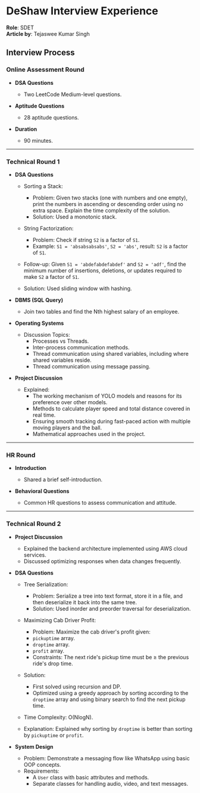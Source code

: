 # DeShaw Interview Experience

**Role**: SDET <br/>
**Article by**: Tejaswee Kumar Singh

## Interview Process



### Online Assessment Round

- **DSA Questions**
  - Two LeetCode Medium-level questions.

- **Aptitude Questions**
  - 28 aptitude questions.

- **Duration**
  - 90 minutes.

---

### Technical Round 1

- **DSA Questions**
    - Sorting a Stack:  
        - Problem: Given two stacks (one with numbers and one empty), print the numbers in ascending or descending order using no extra space. Explain the time complexity of the solution.  
        - Solution: Used a monotonic stack.
  
    - String Factorization:  
        - Problem: Check if string `S2` is a factor of `S1`.  
        - Example: `S1 = 'absabsabsabs'`, `S2 = 'abs'`, result: `S2` is a factor of `S1`.  
    - Follow-up: Given `S1 = 'abdefabdefabdef'` and `S2 = 'adf'`, find the minimum number of insertions, deletions, or updates required to make `S2` a factor of `S1`.  
    - Solution: Used sliding window with hashing.

- **DBMS (SQL Query)**
    - Join two tables and find the Nth highest salary of an employee.

- **Operating Systems**
    - Discussion Topics:
        - Processes vs Threads.
        - Inter-process communication methods.
        - Thread communication using shared variables, including where shared variables reside.
        - Thread communication using message passing.

- **Project Discussion**
    - Explained:
        - The working mechanism of YOLO models and reasons for its preference over other models.
        - Methods to calculate player speed and total distance covered in real time.
        - Ensuring smooth tracking during fast-paced action with multiple moving players and the ball.
        - Mathematical approaches used in the project.

---

### HR Round

- **Introduction**
    - Shared a brief self-introduction.

- **Behavioral Questions**
    - Common HR questions to assess communication and attitude.

---

### Technical Round 2

- **Project Discussion**
    - Explained the backend architecture implemented using AWS cloud services.
    - Discussed optimizing responses when data changes frequently.

- **DSA Questions**
    - Tree Serialization:
        - Problem: Serialize a tree into text format, store it in a file, and then deserialize it back into the same tree.  
        - Solution: Used inorder and preorder traversal for deserialization.

    - Maximizing Cab Driver Profit:
        - Problem: Maximize the cab driver's profit given:
        - `pickuptime` array.
        - `droptime` array.
        - `profit` array.  
        - Constraints: The next ride's pickup time must be ≥ the previous ride's drop time.  
    - Solution: 
        - First solved using recursion and DP.
        - Optimized using a greedy approach by sorting according to the `droptime` array and using binary search to find the next pickup time.  
    - Time Complexity: O(NlogN).  
    - Explanation: Explained why sorting by `droptime` is better than sorting by `pickuptime` or `profit`.

- **System Design**
    - Problem: Demonstrate a messaging flow like WhatsApp using basic OOP concepts.  
    - Requirements:
        - A `User` class with basic attributes and methods.
        - Separate classes for handling audio, video, and text messages.
